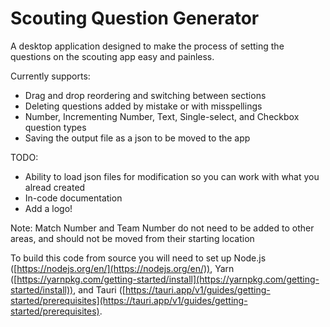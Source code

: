 # Scouting Question Generator

A desktop application designed to make the process of setting the questions on the scouting app easy and painless.

Currently supports:

- Drag and drop reordering and switching between sections
- Deleting questions added by mistake or with misspellings
- Number, Incrementing Number, Text, Single-select, and Checkbox question types
- Saving the output file as a json to be moved to the app

TODO:

- Ability to load json files for modification so you can work with what you alread created
- In-code documentation
- Add a logo!

Note: Match Number and Team Number do not need to be added to other areas, and should not be moved from their starting location

To build this code from source you will need to set up Node.js ([https://nodejs.org/en/](https://nodejs.org/en/)), Yarn ([https://yarnpkg.com/getting-started/install](https://yarnpkg.com/getting-started/install)), and Tauri ([https://tauri.app/v1/guides/getting-started/prerequisites](https://tauri.app/v1/guides/getting-started/prerequisites).

